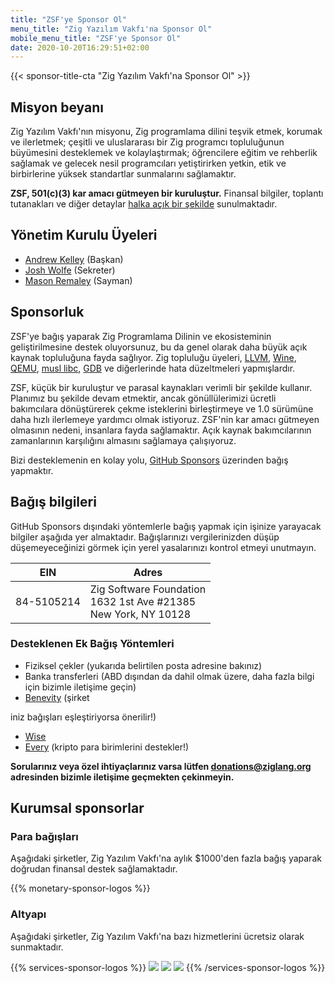 ```yaml
---
title: "ZSF'ye Sponsor Ol"
menu_title: "Zig Yazılım Vakfı'na Sponsor Ol"
mobile_menu_title: "ZSF'ye Sponsor Ol"
date: 2020-10-20T16:29:51+02:00
---
```


{{< sponsor-title-cta "Zig Yazılım Vakfı'na Sponsor Ol" >}}

## Misyon beyanı

Zig Yazılım Vakfı'nın misyonu, Zig programlama dilini teşvik etmek, korumak ve ilerletmek; çeşitli ve uluslararası bir Zig programcı topluluğunun büyümesini desteklemek ve kolaylaştırmak; öğrencilere eğitim ve rehberlik sağlamak ve gelecek nesil programcıları yetiştirirken yetkin, etik ve birbirlerine yüksek standartlar sunmalarını sağlamaktır.

**ZSF, 501(c)(3) kar amacı gütmeyen bir kuruluştur.** Finansal bilgiler, toplantı tutanakları ve diğer detaylar [halka açık bir şekilde](https://drive.google.com/drive/folders/1ucHARxVbhrBbuZDbhrGHYDTsYAs8_bMH?usp=sharing) sunulmaktadır.

## Yönetim Kurulu Üyeleri

- [Andrew Kelley](https://andrewkelley.me/) (Başkan)
- [Josh Wolfe](https://github.com/thejoshwolfe/) (Sekreter)
- [Mason Remaley](https://twitter.com/masonremaley/) (Sayman)

## Sponsorluk

ZSF'ye bağış yaparak Zig Programlama Dilinin ve ekosisteminin geliştirilmesine destek oluyorsunuz, bu da genel olarak daha büyük açık kaynak topluluğuna fayda sağlıyor. Zig topluluğu üyeleri, [LLVM](https://llvm.org/), [Wine](https://winehq.org/), [QEMU](https://qemu.org/), [musl libc](https://musl.libc.org/), [GDB](https://www.gnu.org/software/gdb/) ve diğerlerinde hata düzeltmeleri yapmışlardır.

ZSF, küçük bir kuruluştur ve parasal kaynakları verimli bir şekilde kullanır. Planımız bu şekilde devam etmektir, ancak gönüllülerimizi ücretli bakımcılara dönüştürerek çekme isteklerini birleştirmeye ve 1.0 sürümüne daha hızlı ilerlemeye yardımcı olmak istiyoruz. ZSF'nin kar amacı gütmeyen olmasının nedeni, insanlara fayda sağlamaktır. Açık kaynak bakımcılarının zamanlarının karşılığını almasını sağlamaya çalışıyoruz.

Bizi desteklemenin en kolay yolu, [GitHub Sponsors](https://github.com/sponsors/ziglang) üzerinden bağış yapmaktır.

## Bağış bilgileri

GitHub Sponsors dışındaki yöntemlerle bağış yapmak için işinize yarayacak bilgiler aşağıda yer almaktadır.
Bağışlarınızı vergilerinizden düşüp düşemeyeceğinizi görmek için yerel yasalarınızı kontrol etmeyi unutmayın.

| **EIN**    | **Adres**                                                                |
| ---------- | ------------------------------------------------------------------------ |
| 84-5105214 | Zig Software Foundation <br> 1632 1st Ave #21385 <br> New York, NY 10128 |

### Desteklenen Ek Bağış Yöntemleri

- Fiziksel çekler (yukarıda belirtilen posta adresine bakınız)
- Banka transferleri (ABD dışından da dahil olmak üzere, daha fazla bilgi için bizimle iletişime geçin)
- [Benevity](https://benevity.com) (şirket

iniz bağışları eşleştiriyorsa önerilir!)

- [Wise](https://wise.com)
- [Every](https://www.every.org/zig-software-foundation-inc/) (kripto para birimlerini destekler!)

**Sorularınız veya özel ihtiyaçlarınız varsa lütfen donations@ziglang.org adresinden bizimle iletişime geçmekten çekinmeyin.**

## Kurumsal sponsorlar

### Para bağışları

Aşağıdaki şirketler, Zig Yazılım Vakfı'na aylık $1000'den fazla bağış yaparak doğrudan finansal destek sağlamaktadır.

{{% monetary-sponsor-logos %}}

### Altyapı

Aşağıdaki şirketler, Zig Yazılım Vakfı'na bazı hizmetlerini ücretsiz olarak sunmaktadır.

{{% services-sponsor-logos %}}
![](/lavatech.png)
![](/dropbox.png)
![](/scaleway.png)
{{% /services-sponsor-logos %}}
